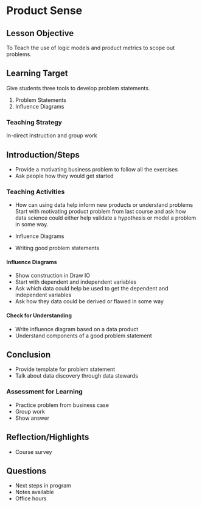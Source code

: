 # Product Sense 

## Lesson Objective 
To Teach the use of logic models and product metrics to scope out problems. 

## Learning Target 
Give students three tools to develop problem statements. 
1. Problem Statements 
2. Influence Diagrams 

### Teaching Strategy 
In-direct Instruction and group work 

## Introduction/Steps 
- Provide a motivating business problem to follow all the exercises 
- Ask people how they would get started 

### Teaching Activities 
- How can using data help inform new products or understand problems
Start with motivating product problem from last course and ask how data science could either help validate a hypothesis or model a problem in some way. 

- Influence Diagrams 
- Writing good problem statements

#### Influence Diagrams 
- Show construction in Draw IO 
- Start with dependent and independent variables 
- Ask which data could help be used to get the dependent and independent variables 
- Ask how they data could be derived or flawed in some way 

#### Check for Understanding 
- Write influence diagram based on a data product 
- Understand components of a good problem statement 

## Conclusion 
- Provide template for problem statement 
- Talk about data discovery through data stewards 

### Assessment for Learning 
- Practice problem from business case 
- Group work 
- Show answer 

## Reflection/Highlights 
- Course survey 

## Questions
- Next steps in program 
- Notes available 
- Office hours 